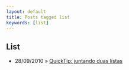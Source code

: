 ```yaml
---
layout: default
title: Posts tagged list
keywords: [list]
---
```

<h2 class="category">List</h2>
<ul class="posts">
<li>
<p>
<span class="date">28/09/2010</span> &raquo;
<a href="/blog/quick-tip-juntando-duas-listas">QuickTip: juntando duas listas</a>
</p>
</li>
</ul>
